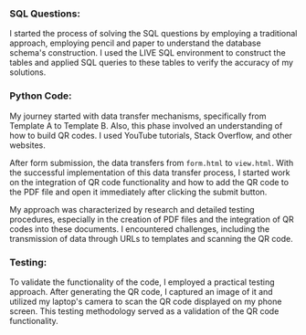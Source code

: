 ### SQL Questions:

I started the process of solving the SQL questions by employing a traditional approach, employing pencil and paper to understand the database schema's construction. I used the LIVE SQL environment to construct the tables and applied SQL queries to these tables to verify the accuracy of my solutions.

### Python Code:

My journey started with data transfer mechanisms, specifically from Template A to Template B. Also, this phase involved an understanding of how to build QR codes. I used YouTube tutorials, Stack Overflow, and other websites.

After form submission, the data transfers from `form.html` to `view.html`. With the successful implementation of this data transfer process, I started work on the integration of QR code functionality and how to add the QR code to the PDF file and open it immediately after clicking the submit button.

My approach was characterized by research and detailed testing procedures, especially in the creation of PDF files and the integration of QR codes into these documents. I encountered challenges, including the transmission of data through URLs to templates and scanning the QR code.

### Testing:

To validate the functionality of the code, I employed a practical testing approach. After generating the QR code, I captured an image of it and utilized my laptop's camera to scan the QR code displayed on my phone screen. This testing methodology served as a validation of the QR code functionality.
